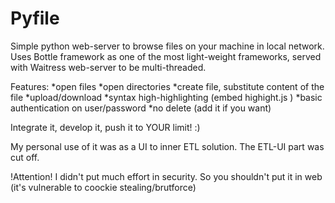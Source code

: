 # Pyfile
Simple python web-server to browse files on your machine in local network. 
Uses Bottle framework as one of the most light-weight frameworks, served with Waitress web-server to be multi-threaded.

Features:
   *open files
   *open directories
   *create file, substitute content of the file
   *upload/download
   *syntax high-highlighting (embed highight.js )
   *basic authentication on user/password 
   *no delete (add it if you want)

Integrate it, develop it, push it to YOUR limit! :)
   
My personal use of it was as a UI to inner ETL solution. The ETL-UI part was cut off.

!Attention!
  I didn't put much effort in security. So you shouldn't put it in web
  (it's vulnerable to coockie stealing/brutforce)
  
